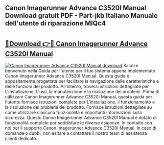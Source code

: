 ## Canon Imagerunner Advance C3520I Manual Download gratuit PDF - Part-jkb Italiano Manuale dell'utente di riparazione MIQc4

# <h2><a href="http://dfbp1np.blite.top/?on=Canon+Imagerunner+Advance+C3520I+Manual">🔗Download 👉🔴 Canon Imagerunner Advance C3520I Manual</a></h2>

[![Canon Imagerunner Advance C3520I Manual download](https://i.imgur.com/lujVjoI.png)](http://dfbp1np.blite.top/?on=Canon+Imagerunner+Advance+C3520I+Manual)
Saluti e benvenuto nella Guida per l'utente per il tuo sistema appena implementato Canon Imagerunner Advance C3520I Manual. Questa guida è appositamente progettata per facilitare la navigazione delle caratteristiche e delle funzioni del prodotto. All'interno, troverai istruzioni dettagliate per L'installazione, L'uso, la manutenzione e la risoluzione dei problemi. Prima di utilizzare Canon Imagerunner Advance C3520I Manual, questa guida per l'utente fornisce istruzioni complete per L'installazione, il funzionamento e la risoluzione dei problemi del prodotto. Fornisce istruzioni dettagliate su come utilizzare ciascuna funzionalità e importanti informazioni sulla sicurezza. Questo Canon Imagerunner Advance C3520I Manual è dotato di funzionalità complete per soddisfare le diverse esigenze. In contatto con noi per il supporto Canon Imagerunner Advance C3520I Manual. In caso di domande o dubbi, non esitare a contattare il nostro team di assistenza clienti dedicato.
